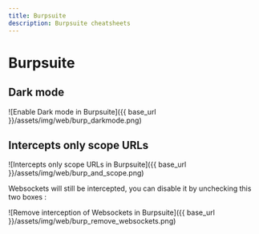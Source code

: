 ```yaml
---
title: Burpsuite
description: Burpsuite cheatsheets
---
```


# Burpsuite

## Dark mode

![Enable Dark mode in Burpsuite]({{ base_url }}/assets/img/web/burp_darkmode.png)

## Intercepts only scope URLs

![Intercepts only scope URLs in Burpsuite]({{ base_url }}/assets/img/web/burp_and_scope.png)

Websockets will still be intercepted, you can disable it by unchecking this two boxes :

![Remove interception of Websockets in Burpsuite]({{ base_url }}/assets/img/web/burp_remove_websockets.png)

